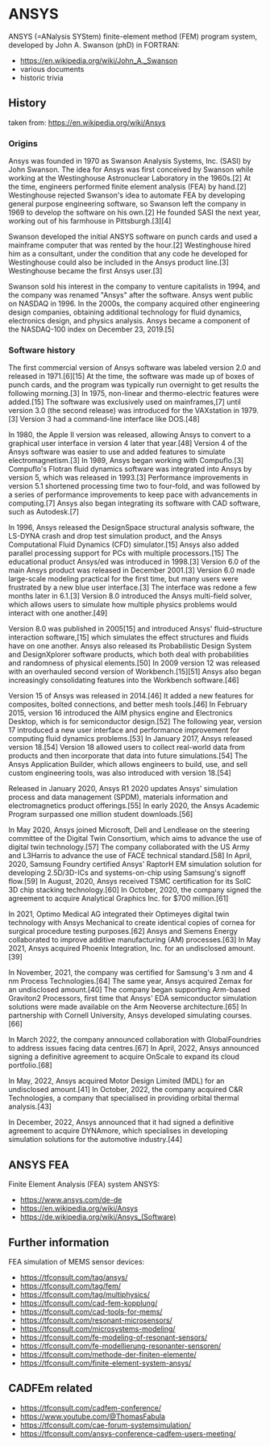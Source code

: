 # ANSYS
ANSYS (=ANalysis SYStem) finite-element method (FEM) program system, developed by John A. Swanson (phD) in FORTRAN:
- https://en.wikipedia.org/wiki/John_A._Swanson
- various documents
- historic trivia

## History
taken from: https://en.wikipedia.org/wiki/Ansys

### Origins
Ansys was founded in 1970 as Swanson Analysis Systems, Inc. (SASI) by John Swanson. The idea for Ansys was first conceived by Swanson while working at the Westinghouse Astronuclear Laboratory in the 1960s.[2] At the time, engineers performed finite element analysis (FEA) by hand.[2] Westinghouse rejected Swanson's idea to automate FEA by developing general purpose engineering software, so Swanson left the company in 1969 to develop the software on his own.[2] He founded SASI the next year, working out of his farmhouse in Pittsburgh.[3][4]

Swanson developed the initial ANSYS software on punch cards and used a mainframe computer that was rented by the hour.[2] Westinghouse hired him as a consultant, under the condition that any code he developed for Westinghouse could also be included in the Ansys product line.[3] Westinghouse became the first Ansys user.[3]

Swanson sold his interest in the company to venture capitalists in 1994, and the company was renamed "Ansys" after the software. Ansys went public on NASDAQ in 1996. In the 2000s, the company acquired other engineering design companies, obtaining additional technology for fluid dynamics, electronics design, and physics analysis. Ansys became a component of the NASDAQ-100 index on December 23, 2019.[5]

### Software history
The first commercial version of Ansys software was labeled version 2.0 and released in 1971.[6][15] At the time, the software was made up of boxes of punch cards, and the program was typically run overnight to get results the following morning.[3] In 1975, non-linear and thermo-electric features were added.[15] The software was exclusively used on mainframes,[7] until version 3.0 (the second release) was introduced for the VAXstation in 1979.[3] Version 3 had a command-line interface like DOS.[48]

In 1980, the Apple II version was released, allowing Ansys to convert to a graphical user interface in version 4 later that year.[48] Version 4 of the Ansys software was easier to use and added features to simulate electromagnetism.[3] In 1989, Ansys began working with Compuflo.[3] Compuflo's Flotran fluid dynamics software was integrated into Ansys by version 5, which was released in 1993.[3] Performance improvements in version 5.1 shortened processing time two to four-fold, and was followed by a series of performance improvements to keep pace with advancements in computing.[7] Ansys also began integrating its software with CAD software, such as Autodesk.[7]

In 1996, Ansys released the DesignSpace structural analysis software, the LS-DYNA crash and drop test simulation product, and the Ansys Computational Fluid Dynamics (CFD) simulator.[15] Ansys also added parallel processing support for PCs with multiple processors.[15] The educational product Ansys/ed was introduced in 1998.[3] Version 6.0 of the main Ansys product was released in December 2001.[3] Version 6.0 made large-scale modeling practical for the first time, but many users were frustrated by a new blue user interface.[3] The interface was redone a few months later in 6.1.[3] Version 8.0 introduced the Ansys multi-field solver, which allows users to simulate how multiple physics problems would interact with one another.[49]

Version 8.0 was published in 2005[15] and introduced Ansys' fluid–structure interaction software,[15] which simulates the effect structures and fluids have on one another. Ansys also released its Probabilistic Design System and DesignXplorer software products, which both deal with probabilities and randomness of physical elements.[50] In 2009 version 12 was released with an overhauled second version of Workbench.[15][51] Ansys also began increasingly consolidating features into the Workbench software.[46]

Version 15 of Ansys was released in 2014.[46] It added a new features for composites, bolted connections, and better mesh tools.[46] In February 2015, version 16 introduced the AIM physics engine and Electronics Desktop, which is for semiconductor design.[52] The following year, version 17 introduced a new user interface and performance improvement for computing fluid dynamics problems.[53] In January 2017, Ansys released version 18.[54] Version 18 allowed users to collect real-world data from products and then incorporate that data into future simulations.[54] The Ansys Application Builder, which allows engineers to build, use, and sell custom engineering tools, was also introduced with version 18.[54]

Released in January 2020, Ansys R1 2020 updates Ansys' simulation process and data management (SPDM), materials information and electromagnetics product offerings.[55] In early 2020, the Ansys Academic Program surpassed one million student downloads.[56]

In May 2020, Ansys joined Microsoft, Dell and Lendlease on the steering committee of the Digital Twin Consortium, which aims to advance the use of digital twin technology.[57] The company collaborated with the US Army and L3Harris to advance the use of FACE technical standard.[58] In April, 2020, Samsung Foundry certified Ansys' RaptorH EM simulation solution for developing 2.5D/3D-ICs and systems-on-chip using Samsung's signoff flow.[59] In August, 2020, Ansys received TSMC certification for its SoIC 3D chip stacking technology.[60] In October, 2020, the company signed the agreement to acquire Analytical Graphics Inc. for $700 million.[61]

In 2021, Optimo Medical AG integrated their Optimeyes digital twin technology with Ansys Mechanical to create identical copies of cornea for surgical procedure testing purposes.[62] Ansys and Siemens Energy collaborated to improve additive manufacturing (AM) processes.[63] In May 2021, Ansys acquired Phoenix Integration, Inc. for an undisclosed amount.[39]

In November, 2021, the company was certified for Samsung's 3 nm and 4 nm Process Technologies.[64] The same year, Ansys acquired Zemax for an undisclosed amount.[40] The company began supporting Arm-based Graviton2 Processors, first time that Ansys' EDA semiconductor simulation solutions were made available on the Arm Neoverse architecture.[65] In partnership with Cornell University, Ansys developed simulating courses.[66]

In March 2022, the company announced collaboration with GlobalFoundries to address issues facing data centres.[67] In April, 2022, Ansys announced signing a definitive agreement to acquire OnScale to expand its cloud portfolio.[68]

In May, 2022, Ansys acquired Motor Design Limited (MDL) for an undisclosed amount.[41] In October, 2022, the company acquired C&R Technologies, a company that specialised in providing orbital thermal analysis.[43]

In December, 2022, Ansys announced that it had signed a definitive agreement to acquire DYNAmore, which specialises in developing simulation solutions for the automotive industry.[44]

## ANSYS FEA
Finite Element Analysis (FEA) system ANSYS:  
- https://www.ansys.com/de-de
- https://en.wikipedia.org/wiki/Ansys
- https://de.wikipedia.org/wiki/Ansys_(Software)
  
## Further information
FEA simulation of MEMS sensor devices:
- https://tfconsult.com/tag/ansys/
- https://tfconsult.com/tag/fem/
- https://tfconsult.com/tag/multiphysics/
- https://tfconsult.com/cad-fem-kopplung/
- https://tfconsult.com/cad-tools-for-mems/
- https://tfconsult.com/resonant-microsensors/
- https://tfconsult.com/microsystems-modeling/
- https://tfconsult.com/fe-modeling-of-resonant-sensors/
- https://tfconsult.com/fe-modellierung-resonanter-sensoren/
- https://tfconsult.com/methode-der-finiten-elemente/
- https://tfconsult.com/finite-element-system-ansys/
  
## CADFEm related
- https://tfconsult.com/cadfem-conference/
- https://www.youtube.com/@ThomasFabula
- https://tfconsult.com/cae-forum-systemsimulation/
- https://tfconsult.com/ansys-conference-cadfem-users-meeting/
  
